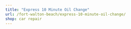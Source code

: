 ```yaml
---
title: "Express 10 Minute Oil Change"
url: /fort-walton-beach/express-10-minute-oil-change/
shop: car repair
---
```

